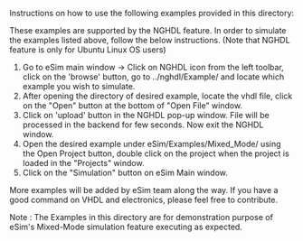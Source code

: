 Instructions on how to use the following examples provided in this directory:

These examples are supported by the NGHDL feature.
In order to simulate the examples listed above, follow the below instructions. 
    (Note that NGHDL feature is only for Ubuntu Linux OS users)
1. Go to eSim main window -> Click on NGHDL icon from the left toolbar, click on the 'browse' button, go to ../nghdl/Example/ and locate which example you wish to simulate.
2. After opening the directory of desired example, locate the vhdl file, click on the "Open" button at the bottom of "Open File" window.
3. Click on 'upload' button in the NGHDL pop-up window. File will be processed in the backend for few seconds. Now exit the NGHDL window.
4. Open the desired example under eSim/Examples/Mixed_Mode/ using the Open Project button, double click on the project when the project is loaded in the "Projects" window.
5. Click on the "Simulation" button on eSim Main window.

More examples will be added by eSim team along the way.
If you have a good command on VHDL and electronics, please feel free to contribute.

Note : The Examples in this directory are for demonstration purpose of eSim's Mixed-Mode simulation feature executing as expected.
